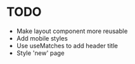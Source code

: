# TODO

- Make layout component more reusable
- Add mobile styles
- Use useMatches to add header title
- Style 'new' page
